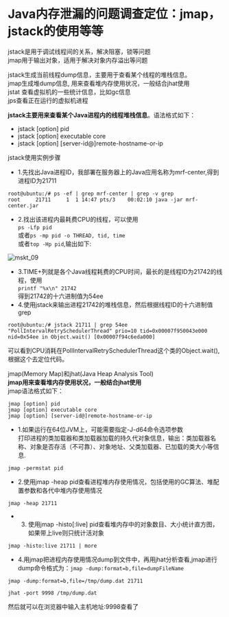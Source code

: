 # Java内存泄漏的问题调查定位：jmap，jstack的使用等等

jstack是用于调试线程间的关系，解决阻塞，锁等问题</br>
jmap用于输出对象，适用于解决对象内存溢出等问题

jstack生成当前线程dump信息，主要用于查看某个线程的堆栈信息。</br>
jmap生成堆dump信息, 用来查看堆内存使用状况，一般结合jhat使用</br>
jstat 查看虚拟机的一些统计信息，比如gc信息</br>
jps查看正在运行的虚拟机进程



**jstack主要用来查看某个Java进程内的线程堆栈信息**。语法格式如下：
- jstack [option] pid
- jstack [option] executable core
- jstack [option] [server-id@]remote-hostname-or-ip

jstack使用实例步骤
- 1.先找出Java进程ID，我部署在服务器上的Java应用名称为mrf-center,得到进程ID为21711
```
root@ubuntu:/# ps -ef | grep mrf-center | grep -v grep
root     21711     1  1 14:47 pts/3    00:02:10 java -jar mrf-center.jar
```
- 2.找出该进程内最耗费CPU的线程，可以使用</br>`ps -Lfp pid`</br>或者`ps -mp pid -o THREAD, tid, time`</br>或者`top -Hp pid`,输出如下:

![mskt_09](https://alexleon.oss-cn-shanghai.aliyuncs.com/markdown-pic/%E9%9D%A2%E8%AF%95%E8%80%83%E9%A2%98/mskt_09.png)

- 3.TIME+列就是各个Java线程耗费的CPU时间，最长的是线程ID为21742的线程，使用</br>`printf "%x\n" 21742`</br>得到21742的十六进制值为54ee
- 4.使用jstack来输出进程21742的堆栈信息，然后根据线程ID的十六进制值grep
```
root@ubuntu:/# jstack 21711 | grep 54ee
"PollIntervalRetrySchedulerThread" prio=10 tid=0x00007f950043e000 nid=0x54ee in Object.wait() [0x00007f94c6eda000]
```
可以看到CPU消耗在PollIntervalRetrySchedulerThread这个类的Object.wait(),根据这个去定位代码。

jmap(Memory Map)和jhat(Java Heap Analysis Tool)</br>
**jmap用来查看堆内存使用状况，一般结合jhat使用**</br>
jmap语法格式如下：
```
jmap [option] pid
jmap [option] executable core
jmap [option] [server-id@]remote-hostname-or-ip
```
- 1.如果运行在64位JVM上，可能需要指定-J-d64命令选项参数</br>
  打印进程的类加载器和类加载器加载的持久代对象信息，输出：类加载器名称、对象是否存活（不可靠）、对象地址、父类加载器、已加载的类大小等信息.
```
jmap -permstat pid
```
- 2.使用jmap -heap pid查看进程堆内存使用情况，包括使用的GC算法、堆配置参数和各代中堆内存使用情况
```
jmap -heap 21711
```
- 3. 使用jmap -histo[:live] pid查看堆内存中的对象数目、大小统计直方图，如果带上live则只统计活对象
```
jmap -histo:live 21711 | more
```
- 4.用jmap把进程内存使用情况dump到文件中，再用jhat分析查看,jmap进行dump命令格式为：`jmap -dump:format=b,file=dumpFileName`
```
jmap -dump:format=b,file=/tmp/dump.dat 21711
```
```
jhat -port 9998 /tmp/dump.dat
```
然后就可以在浏览器中输入主机地址:9998查看了